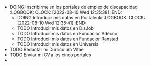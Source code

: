 - DOING Inscribirme en los portales de empleo de discapacidad
  :LOGBOOK:
  CLOCK: [2022-08-10 Wed 12:35:38]
  :END:
	- DOING Introducir mis datos en PorTalento
	  :LOGBOOK:
	  CLOCK: [2022-08-10 Wed 12:35:41]
	  :END:
	- TODO Introducir mis datos en DisJob
	- TODO Introducir mis datos en Fundación Adecco
	- TODO Introducir mis datos en Fundación Ranstad
	- TODO Introducir mis datos en Universia
- TODO Redactar mi Curriculum Vitae
- TODO Enviar mi CV a los cinco portales
-